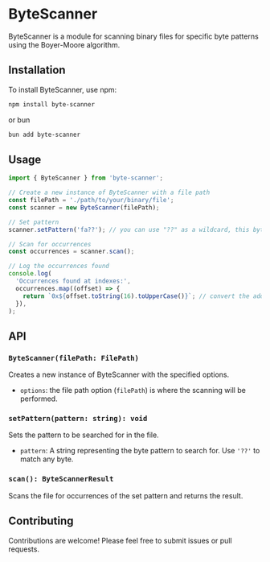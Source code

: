 # ByteScanner

ByteScanner is a module for scanning binary files for specific byte patterns using the Boyer-Moore algorithm.

## Installation

To install ByteScanner, use npm:

```bash
npm install byte-scanner
```

or bun

```bash
bun add byte-scanner
```

## Usage

```typescript
import { ByteScanner } from 'byte-scanner';

// Create a new instance of ByteScanner with a file path
const filePath = './path/to/your/binary/file';
const scanner = new ByteScanner(filePath);

// Set pattern
scanner.setPattern('fa??'); // you can use "??" as a wildcard, this byte can be anything

// Scan for occurrences
const occurrences = scanner.scan();

// Log the occurrences found
console.log(
  'Occurrences found at indexes:',
  occurrences.map((offset) => {
    return `0x${offset.toString(16).toUpperCase()}`; // convert the address to a string
  }),
);
```

## API

### `ByteScanner(filePath: FilePath)`

Creates a new instance of ByteScanner with the specified options.

- `options`: the file path option (`filePath`) is where the scanning will be performed.

### `setPattern(pattern: string): void`

Sets the pattern to be searched for in the file.

- `pattern`: A string representing the byte pattern to search for. Use `'??'` to match any byte.

### `scan(): ByteScannerResult`

Scans the file for occurrences of the set pattern and returns the result.

## Contributing

Contributions are welcome! Please feel free to submit issues or pull requests.
